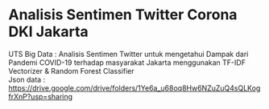 # Analisis Sentimen Twitter Corona DKI Jakarta
UTS Big Data : Analisis Sentimen Twitter untuk mengetahui Dampak dari Pandemi COVID-19 terhadap masyarakat Jakarta menggunakan TF-IDF Vectorizer &amp; Random Forest Classifier<br />
Json data : https://drive.google.com/drive/folders/1Ye6a_u68oq8Hw6NZuZuQ4sQLKogfrXnP?usp=sharing
